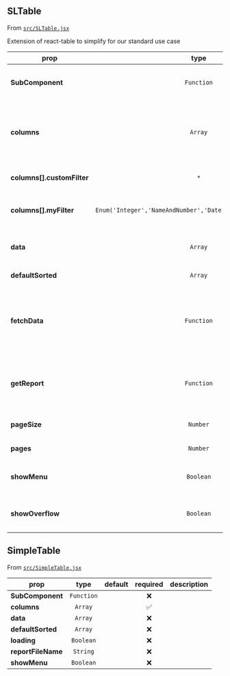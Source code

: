 
## SLTable

From [`src/SLTable.jsx`](src/SLTable.jsx)

Extension of react-table to simplify for our standard use case

prop | type | default | required | description
---- | :----: | :-------: | :--------: | -----------
**SubComponent** | `Function` |  | :x: | Subcomponent to display when a table is expanded
**columns** | `Array` |  | :white_check_mark: | array describing how to display each key in data see react-table for full description
**columns[].customFilter** | `*` |  | :x: | custom filter defined per react-table
**columns[].myFilter** | `Enum('Integer','NameAndNumber','Date','StringAsInt','Text')` |  | :x: | Predefined filter to use, defaults to 'Text';
**data** | `Array` |  | :x: | array of objects to display in the table
**defaultSorted** | `Array` |  | :x: | default column to sort by
**fetchData** | `Function` |  | :white_check_mark: | function to be called when we need to fetch new data ie, when page/limit is changed or filtered
**getReport** | `Function` |  | :x: | function which will return a csv of the data if blank, will hide menu buttons
**pageSize** | `Number` |  | :x: | number of items to show per page
**pages** | `Number` |  | :x: | total # of pages
**showMenu** | `Boolean` | `true` | :x: | whether or not to display the column toggle menu
**showOverflow** | `Boolean` | `false` | :x: | true will allow inputs such as dropdowns etc to show




## SimpleTable

From [`src/SimpleTable.jsx`](src/SimpleTable.jsx)



prop | type | default | required | description
---- | :----: | :-------: | :--------: | -----------
**SubComponent** | `Function` |  | :x: | 
**columns** | `Array` |  | :white_check_mark: | 
**data** | `Array` |  | :x: | 
**defaultSorted** | `Array` |  | :x: | 
**loading** | `Boolean` |  | :x: | 
**reportFileName** | `String` |  | :x: | 
**showMenu** | `Boolean` |  | :x: | 



